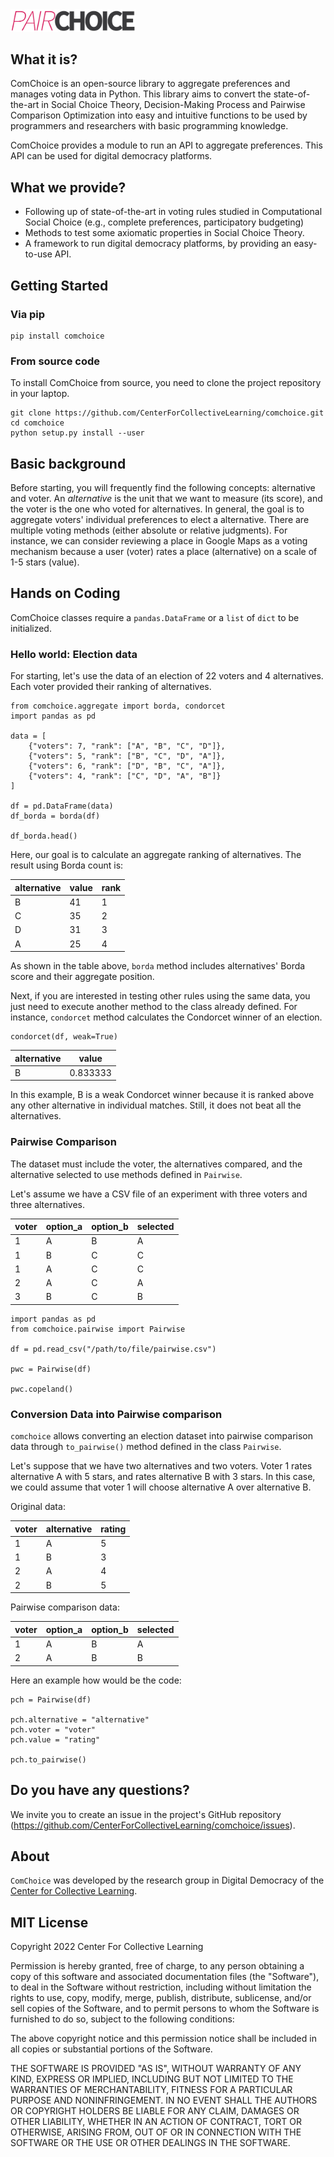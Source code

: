 <img src="https://github.com/CenterForCollectiveLearning/comchoice/raw/master/logo.png" alt="" width="200"/>

## What it is?

ComChoice is an open-source library to aggregate preferences and manages voting data in Python. This library aims to convert the state-of-the-art in Social Choice Theory, Decision-Making Process and Pairwise Comparison Optimization into easy and intuitive functions to be used by programmers and researchers with basic programming knowledge.

ComChoice provides a module to run an API to aggregate preferences. This API can be used for digital democracy platforms.

## What we provide?

- Following up of state-of-the-art in voting rules studied in Computational Social Choice (e.g., complete preferences, participatory budgeting)
- Methods to test some axiomatic properties in Social Choice Theory.
- A framework to run digital democracy platforms, by providing an easy-to-use API.

## Getting Started

### Via pip

```
pip install comchoice
```

### From source code

To install ComChoice from source, you need to clone the project repository in your laptop.

```
git clone https://github.com/CenterForCollectiveLearning/comchoice.git
cd comchoice
python setup.py install --user

```

## Basic background

Before starting, you will frequently find the following concepts: alternative and voter. An *alternative* is the unit that we want to measure (its score), and the voter is the one who voted for alternatives. In general, the goal is to aggregate voters' individual preferences to elect a alternative. There are multiple voting methods (either absolute or relative judgments). For instance, we can consider reviewing a place in Google Maps as a voting mechanism because a user (voter) rates a place (alternative) on a scale of 1-5 stars (value).

## Hands on Coding

ComChoice classes require a `pandas.DataFrame` or a `list` of `dict` to be initialized.

### Hello world: Election data

For starting, let's use the data of an election of 22 voters and 4 alternatives. Each voter provided their ranking of alternatives.

```
from comchoice.aggregate import borda, condorcet
import pandas as pd

data = [
    {"voters": 7, "rank": ["A", "B", "C", "D"]},
    {"voters": 5, "rank": ["B", "C", "D", "A"]},
    {"voters": 6, "rank": ["D", "B", "C", "A"]},
    {"voters": 4, "rank": ["C", "D", "A", "B"]}
]

df = pd.DataFrame(data)
df_borda = borda(df)

df_borda.head()
```

Here, our goal is to calculate an aggregate ranking of alternatives. The result using Borda count is:

| alternative | value | rank |
| --------- | ----- | ---- |
| B         | 41    | 1    |
| C         | 35    | 2    |
| D         | 31    | 3    |
| A         | 25    | 4    |

As shown in the table above, `borda` method includes alternatives' Borda score and their aggregate position.

Next, if you are interested in testing other rules using the same data, you just need to execute another method to the class already defined. For instance, `condorcet` method calculates the Condorcet winner of an election.

```
condorcet(df, weak=True)
```

| alternative | value    |
| --------- | -------- |
| B         | 0.833333 |

In this example, B is a weak Condorcet winner because it is ranked above any other alternative in individual matches. Still, it does not beat all the alternatives.

### Pairwise Comparison

The dataset must include the voter, the alternatives compared, and the alternative selected to use methods defined in `Pairwise`.

Let's assume we have a CSV file of an experiment with three voters and three alternatives.

| voter | option_a | option_b | selected |
| ----- | -------- | -------- | -------- |
| 1     | A        | B        | A        |
| 1     | B        | C        | C        |
| 1     | A        | C        | C        |
| 2     | A        | C        | A        |
| 3     | B        | C        | B        |

```
import pandas as pd
from comchoice.pairwise import Pairwise

df = pd.read_csv("/path/to/file/pairwise.csv")

pwc = Pairwise(df)

pwc.copeland()
```

### Conversion Data into Pairwise comparison

`comchoice` allows converting an election dataset into pairwise comparison data through `to_pairwise()` method defined in the class `Pairwise`.

Let's suppose that we have two alternatives and two voters. Voter 1 rates alternative A with 5 stars, and rates alternative B with 3 stars. In this case, we could assume that voter 1 will choose alternative A over alternative B.

Original data:

| voter | alternative | rating |
| ----- | --------- | ------ |
| 1     | A         | 5      |
| 1     | B         | 3      |
| 2     | A         | 4      |
| 2     | B         | 5      |

Pairwise comparison data:

| voter | option_a | option_b | selected |
| ----- | -------- | -------- | -------- |
| 1     | A        | B        | A        |
| 2     | A        | B        | B        |

Here an example how would be the code:

```
pch = Pairwise(df)

pch.alternative = "alternative"
pch.voter = "voter"
pch.value = "rating"

pch.to_pairwise()
```

## Do you have any questions?

We invite you to create an issue in the project's GitHub repository (https://github.com/CenterForCollectiveLearning/comchoice/issues).

## About

`ComChoice` was developed by the research group in Digital Democracy of the [Center for Collective Learning](https://centerforcollectivelearning.org/).

## MIT License

Copyright 2022 Center For Collective Learning

Permission is hereby granted, free of charge, to any person obtaining a copy of this software and associated documentation files (the "Software"), to deal in the Software without restriction, including without limitation the rights to use, copy, modify, merge, publish, distribute, sublicense, and/or sell copies of the Software, and to permit persons to whom the Software is furnished to do so, subject to the following conditions:

The above copyright notice and this permission notice shall be included in all copies or substantial portions of the Software.

THE SOFTWARE IS PROVIDED "AS IS", WITHOUT WARRANTY OF ANY KIND, EXPRESS OR IMPLIED, INCLUDING BUT NOT LIMITED TO THE WARRANTIES OF MERCHANTABILITY, FITNESS FOR A PARTICULAR PURPOSE AND NONINFRINGEMENT. IN NO EVENT SHALL THE AUTHORS OR COPYRIGHT HOLDERS BE LIABLE FOR ANY CLAIM, DAMAGES OR OTHER LIABILITY, WHETHER IN AN ACTION OF CONTRACT, TORT OR OTHERWISE, ARISING FROM, OUT OF OR IN CONNECTION WITH THE SOFTWARE OR THE USE OR OTHER DEALINGS IN THE SOFTWARE.
